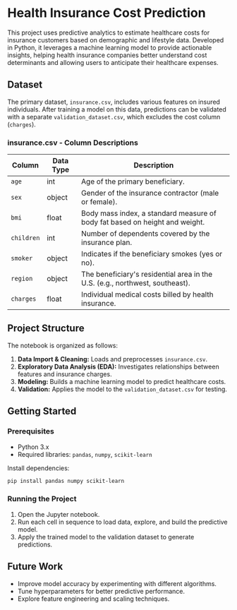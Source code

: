 # Health Insurance Cost Prediction

This project uses predictive analytics to estimate healthcare costs for insurance customers based on demographic and lifestyle data. Developed in Python, it leverages a machine learning model to provide actionable insights, helping health insurance companies better understand cost determinants and allowing users to anticipate their healthcare expenses.

## Dataset

The primary dataset, `insurance.csv`, includes various features on insured individuals. After training a model on this data, predictions can be validated with a separate `validation_dataset.csv`, which excludes the cost column (`charges`).

### insurance.csv - Column Descriptions

| Column     | Data Type | Description                                                                  |
|------------|-----------|------------------------------------------------------------------------------|
| `age`      | int       | Age of the primary beneficiary.                                              |
| `sex`      | object    | Gender of the insurance contractor (male or female).                         |
| `bmi`      | float     | Body mass index, a standard measure of body fat based on height and weight.  |
| `children` | int       | Number of dependents covered by the insurance plan.                          |
| `smoker`   | object    | Indicates if the beneficiary smokes (yes or no).                             |
| `region`   | object    | The beneficiary's residential area in the U.S. (e.g., northwest, southeast). |
| `charges`  | float     | Individual medical costs billed by health insurance.                         |

## Project Structure

The notebook is organized as follows:
1. **Data Import & Cleaning:** Loads and preprocesses `insurance.csv`.
2. **Exploratory Data Analysis (EDA):** Investigates relationships between features and insurance charges.
3. **Modeling:** Builds a machine learning model to predict healthcare costs.
4. **Validation:** Applies the model to the `validation_dataset.csv` for testing.

## Getting Started

### Prerequisites
- Python 3.x
- Required libraries: `pandas`, `numpy`, `scikit-learn`

Install dependencies:
```bash
pip install pandas numpy scikit-learn
```

### Running the Project
1. Open the Jupyter notebook.
2. Run each cell in sequence to load data, explore, and build the predictive model.
3. Apply the trained model to the validation dataset to generate predictions.

## Future Work
- Improve model accuracy by experimenting with different algorithms.
- Tune hyperparameters for better predictive performance.
- Explore feature engineering and scaling techniques.
